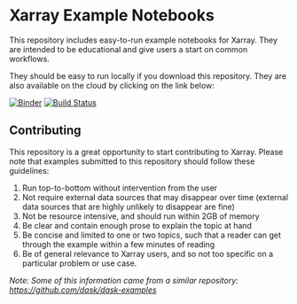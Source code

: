 Xarray Example Notebooks
========================

This repository includes easy-to-run example notebooks for Xarray.
They are intended to be educational and give users a start on common workflows.

They should be easy to run locally if you download this repository.
They are also available on the cloud by clicking on the link below:

[![Binder](https://mybinder.org/badge.svg)](https://mybinder.org/v2/gh/xarray_contrib/binder-tutorial/master)
[![Build Status](https://travis-ci.org/xarray_contrib/binder-tutorial.svg?branch=master)](https://travis-ci.org/xarray_contrib/binder-tutorial)


Contributing
------------

This repository is a great opportunity to start contributing to Xarray.
Please note that examples submitted to this repository should follow these
guidelines:

1.  Run top-to-bottom without intervention from the user
2.  Not require external data sources that may disappear over time
    (external data sources that are highly unlikely to disappear are fine)
3.  Not be resource intensive, and should run within 2GB of memory
4.  Be clear and contain enough prose to explain the topic at hand
5.  Be concise and limited to one or two topics, such that a reader can
    get through the example within a few minutes of reading
6.  Be of general relevance to Xarray users, and so not too specific on a
    particular problem or use case.

*Note: Some of this information came from a similar repository: https://github.com/dask/dask-examples*
